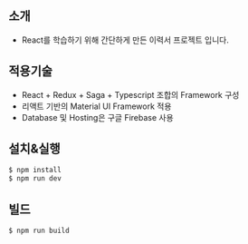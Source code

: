 ## 소개

 - React를 학습하기 위해 간단하게 만든 이력서 프로젝트 입니다.

## 적용기술
 - React + Redux + Saga + Typescript 조합의 Framework 구성
 - 리액트 기반의 Material UI Framework 적용
 - Database 및 Hosting은 구글 Firebase 사용

## 설치&실행

```bash
$ npm install
$ npm run dev
```

## 빌드

```bash
$ npm run build

```

